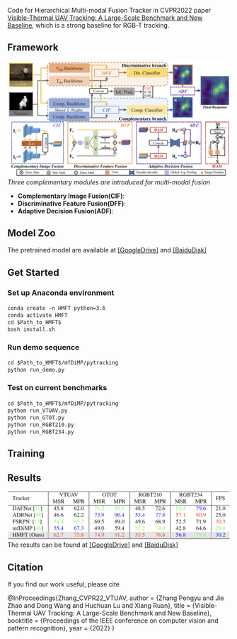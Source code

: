 Code for Hierarchical Multi-modal Fusion Tracker in CVPR2022 paper [Visible-Thermal UAV Tracking: A Large-Scale Benchmark and New Baseline](https://arxiv.org/pdf/2204.04120.pdf), which is a strong baseline for RGB-T tracking.

## Framework
![alt text](https://github.com/zhang-pengyu/HMFT/blob/master/framework.png)
*Three complementary modules are introduced for multi-modal fusion*
 * **Complementary Image Fusion(CIF)**:
 * **Discriminative Feature Fusion(DFF)**:
 * **Adaptive Decision Fusion(ADF)**:
## Model Zoo
The pretrained model are available at [[GoogleDrive]](https://drive.google.com/file/d/1vnof9qMFsfwmn8xk-UKaFhHTYM1F85j2/view?usp=sharing) and [[BaiduDisk]](https://pan.baidu.com/s/1561M-cvx5wUXm_AXRVDiVw?pwd=cegf)

## Get Started
### Set up Anaconda environment
```
conda create -n HMFT python=3.6
conda activate HMFT
cd $Path_to_HMFT$
bash install.sh
```
### Run demo sequence
```
cd $Path_to_HMFT$/mfDiMP/pytracking
python run_demo.py
```
### Test on current benchmarks
```
cd $Path_to_HMFT$/mfDiMP/pytracking
python run_VTUAV.py
python run_GTOT.py
python run_RGBT210.py
python run_RGBT234.py
```
## Training

## Results
![alt text](https://github.com/zhang-pengyu/HMFT/blob/master/results.png)
The results can be found at [[GoogleDrive]](https://drive.google.com/file/d/1IKWNaKscdw8A5vZlzN5Iyyh_liFhtnHZ/view?usp=sharing) and [[BaiduDisk]](https://pan.baidu.com/s/1-g_LbPuwAGCl0DvwwXMesg?pwd=ot32)
## Citation
If you find our work useful, please cite

@InProceedings{Zhang_CVPR22_VTUAV,
author = {Zhang Pengyu and Jie Zhao and Dong Wang and Huchuan Lu and Xiang Ruan},
title = {Visible-Thermal UAV Tracking: A Large-Scale Benchmark and New Baseline},
booktitle = {Proceedings of the IEEE conference on computer vision and pattern recognition},
year = {2022}
}
